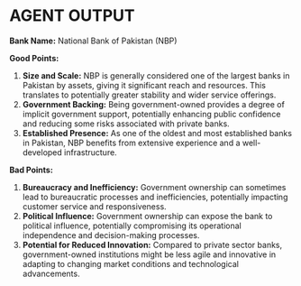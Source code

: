 # AGENT OUTPUT


**Bank Name:** National Bank of Pakistan (NBP)

**Good Points:**

1. **Size and Scale:** NBP is generally considered one of the largest banks in Pakistan by assets, giving it significant reach and resources.  This translates to potentially greater stability and wider service offerings.
2. **Government Backing:** Being government-owned provides a degree of implicit government support, potentially enhancing public confidence and reducing some risks associated with private banks.
3. **Established Presence:**  As one of the oldest and most established banks in Pakistan, NBP benefits from extensive experience and a well-developed infrastructure.


**Bad Points:**

1. **Bureaucracy and Inefficiency:** Government ownership can sometimes lead to bureaucratic processes and inefficiencies, potentially impacting customer service and responsiveness.
2. **Political Influence:**  Government ownership can expose the bank to political influence, potentially compromising its operational independence and decision-making processes.
3. **Potential for Reduced Innovation:** Compared to private sector banks, government-owned institutions might be less agile and innovative in adapting to changing market conditions and technological advancements.
